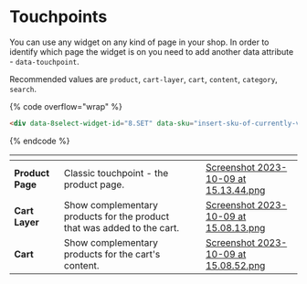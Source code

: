 # Touchpoints

You can use any widget on any kind of page in your shop. In order to identify which page the widget is on you need to add another data attribute - `data-touchpoint`.

Recommended values are `product`, `cart-layer`, `cart`, `content`, `category`, `search`.



{% code overflow="wrap" %}
```html
<div data-8select-widget-id="8.SET" data-sku="insert-sku-of-currently-viewed-product" data-touchpoint="cart-layer"></div>
```
{% endcode %}

<table data-view="cards"><thead><tr><th></th><th></th><th></th><th data-hidden data-card-cover data-type="files"></th></tr></thead><tbody><tr><td><strong>Product Page</strong></td><td>Classic touchpoint - the product page.</td><td></td><td><a href="../.gitbook/assets/Screenshot 2023-10-09 at 15.13.44.png">Screenshot 2023-10-09 at 15.13.44.png</a></td></tr><tr><td><strong>Cart Layer</strong></td><td>Show complementary products for the product that was added to the cart.</td><td></td><td><a href="../.gitbook/assets/Screenshot 2023-10-09 at 15.08.13.png">Screenshot 2023-10-09 at 15.08.13.png</a></td></tr><tr><td><strong>Cart</strong></td><td>Show complementary products for the cart's content.</td><td></td><td><a href="../.gitbook/assets/Screenshot 2023-10-09 at 15.08.52.png">Screenshot 2023-10-09 at 15.08.52.png</a></td></tr></tbody></table>

